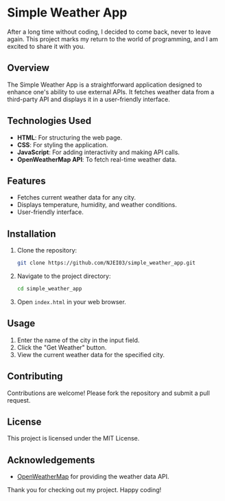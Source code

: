 # Simple Weather App

After a long time without coding, I decided to come back, never to leave again. This project marks my return to the world of programming, and I am excited to share it with you.

## Overview

The Simple Weather App is a straightforward application designed to enhance one's ability to use external APIs. It fetches weather data from a third-party API and displays it in a user-friendly interface.

## Technologies Used

- **HTML**: For structuring the web page.
- **CSS**: For styling the application.
- **JavaScript**: For adding interactivity and making API calls.
- **OpenWeatherMap API**: To fetch real-time weather data.

## Features

- Fetches current weather data for any city.
- Displays temperature, humidity, and weather conditions.
- User-friendly interface.

## Installation

1. Clone the repository:
    ```bash
    git clone https://github.com/NJEI03/simple_weather_app.git
    ```
2. Navigate to the project directory:
    ```bash
    cd simple_weather_app
    ```
3. Open `index.html` in your web browser.

## Usage

1. Enter the name of the city in the input field.
2. Click the "Get Weather" button.
3. View the current weather data for the specified city.

## Contributing

Contributions are welcome! Please fork the repository and submit a pull request.

## License

This project is licensed under the MIT License.

## Acknowledgements

- [OpenWeatherMap](https://openweathermap.org/) for providing the weather data API.

Thank you for checking out my project. Happy coding!